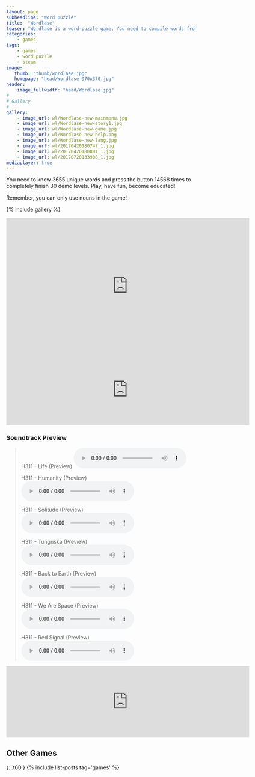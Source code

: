 ```yaml
---
layout: page
subheadline: "Word puzzle"
title:  "Wordlase"
teaser: "Wordlase is a word-puzzle game. You need to compile words from the letters of offered one. For example, you can make words “ant” and “potion” from the letters of “interpolation”. But you can't assemble “mol” since there is no “m” letter."
categories:
    - games
tags:
    - games
    - word puzzle
    - steam
image:
   thumb: "thumb/wordlase.jpg"
   homepage: "head/Wordlase-970x370.jpg"
header:
    image_fullwidth: "head/Wordlase.jpg"
#
# Gallery
#
gallery:
    - image_url: wl/Wordlase-new-mainmenu.jpg
    - image_url: wl/Wordlase-new-story1.jpg
    - image_url: wl/Wordlase-new-game.jpg
    - image_url: wl/Wordlase-new-help.png
    - image_url: wl/Wordlase-new-lang.jpg
    - image_url: wl/20170420180747_1.jpg
    - image_url: wl/20170420180801_1.jpg
    - image_url: wl/20170720133908_1.jpg
mediaplayer: true
---
```


You need to know 3655 unique words and press the button 14568 times to completely finish 30 demo levels. Play, have fun, become educated!

Remember, you can only use nouns in the game!

{% include gallery %}

<iframe width="646" height="363" src="https://www.youtube.com/embed/xZ1Su2KWgQk" frameborder="0" allowfullscreen></iframe>

<iframe src="http://store.steampowered.com/widget/602930/" frameborder="0" width="646" height="190"></iframe>

### Soundtrack Preview

<blockquote>
H311 - Life (Preview)
<audio src="{{ site.url }}/music/wl/Life-Preview.mp3" type="audio/mp3" controls="controls"></audio>

H311 - Humanity (Preview)
<audio src="{{ site.url }}/music/wl/Humanity-Preview.mp3" type="audio/mp3" controls="controls"></audio>

H311 - Solitude (Preview)
<audio src="{{ site.url }}/music/wl/Solitude-Preview.mp3" type="audio/mp3" controls="controls"></audio>

H311 - Tunguska (Preview)
<audio src="{{ site.url }}/music/wl/Tunguska-Preview.mp3" type="audio/mp3" controls="controls"></audio>

H311 - Back to Earth (Preview)
<audio src="{{ site.url }}/music/wl/BackToEarth-Preview.mp3" type="audio/mp3" controls="controls"></audio>

H311 - We Are Space (Preview)
<audio src="{{ site.url }}/music/wl/WeAreSpace-Preview.mp3" type="audio/mp3" controls="controls"></audio>

H311 - Red Signal (Preview)
<audio src="{{ site.url }}/music/wl/RedSignal-Preview.mp3" type="audio/mp3" controls="controls"></audio>
</blockquote>

<iframe src="https://store.steampowered.com/widget/615140/" frameborder="0" width="646" height="190"></iframe>


## Other Games
{: .t60 }
{% include list-posts tag='games' %}
